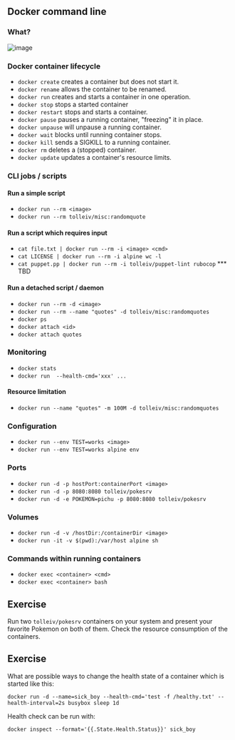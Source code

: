 ## Docker command line

### What?

![image](https://docs.docker.com/engine/article-img/architecture.svg)

### Docker container lifecycle
  * `docker create` creates a container but does not start it.
  * `docker rename` allows the container to be renamed.
  * `docker run` creates and starts a container in one operation.
  * `docker stop` stops a started container
  * `docker restart` stops and starts a container.
  * `docker pause` pauses a running container, "freezing" it in place.
  * `docker unpause` will unpause a running container.
  * `docker wait` blocks until running container stops.
  * `docker kill` sends a SIGKILL to a running container.
  * `docker rm` deletes a (stopped) container.
  * `docker update` updates a container's resource limits.

### CLI jobs / scripts
#### Run a simple script
  * `docker run --rm <image>`
  * `docker run --rm tolleiv/misc:randomquote`

#### Run a script which requires input
  * `cat file.txt | docker run --rm -i <image> <cmd>`
  * `cat LICENSE | docker run --rm -i alpine wc -l`
  * `cat puppet.pp | docker run --rm -i tolleiv/puppet-lint rubocop` *** TBD

#### Run a detached script / daemon
  * `docker run --rm -d <image>`
  * `docker run --rm --name "quotes" -d tolleiv/misc:randomquotes`
  * `docker ps`
  * `docker attach <id>`
  * `docker attach quotes`

### Monitoring
  * `docker stats`
  * `docker run  --health-cmd='xxx' ...`

#### Resource limitation
  * `docker run --name "quotes" -m 100M -d tolleiv/misc:randomquotes`

### Configuration
 * `docker run --env TEST=works <image>`
 * `docker run --env TEST=works alpine env`

### Ports
  * `docker run -d -p hostPort:containerPort <image>`
  * `docker run -d -p 8080:8080 tolleiv/pokesrv`
  * `docker run -d -e POKEMON=pichu -p 8080:8080 tolleiv/pokesrv`

### Volumes
  * `docker run -d -v /hostDir:/containerDir <image>`
  * `docker run -it -v $(pwd):/var/host alpine sh`


### Commands within running containers
 * `docker exec <container> <cmd>`
 * `docker exec <container> bash`

## Exercise

Run two `tolleiv/pokesrv` containers on your system and present your favorite Pokemon on both of them. Check the resource consumption of the containers.

## Exercise

What are possible ways to change the health state of a container which is started like this:

    docker run -d --name=sick_boy --health-cmd='test -f /healthy.txt' --health-interval=2s busybox sleep 1d

Health check can be run with:

    docker inspect --format='{{.State.Health.Status}}' sick_boy

